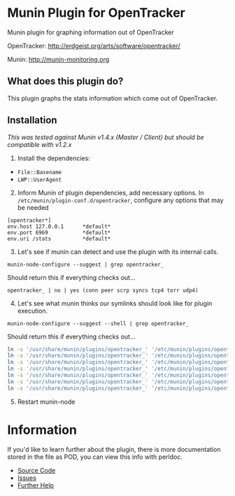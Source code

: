 # Munin Plugin for OpenTracker

Munin plugin for graphing information out of OpenTracker

OpenTracker: http://erdgeist.org/arts/software/opentracker/

Munin: http://munin-monitoring.org


## What does this plugin do?

This plugin graphs the stats information which come out of OpenTracker.


## Installation

*This was tested against Munin v1.4.x (Master / Client) but should be compatible with v1.2.x*

1. Install the dependencies:
 * `File::Basename`
 * `LWP::UserAgent`
2. Inform Munin of plugin dependencies, add necessary options. In `/etc/munin/plugin-conf.d/opentracker`, configure any options that may be needed
```
[opentracker*]
env.host 127.0.0.1      *default*
env.port 6969           *default*
env.uri /stats          *default*
```
3. Let's see if munin can detect and use the plugin with its internal calls.
```
munin-node-configure --suggest | grep opentracker_
```
Should return this if everything checks out...
```
opentracker_ | no | yes (conn peer scrp syncs tcp4 torr udp4)
```
4. Let's see what munin thinks our symlinks should look like for plugin execution.
```
munin-node-configure --suggest --shell | grep opentracker_
```
Should return this if everything checks out...
```bash
ln -s '/usr/share/munin/plugins/opentracker_' '/etc/munin/plugins/opentracker_conn'
ln -s '/usr/share/munin/plugins/opentracker_' '/etc/munin/plugins/opentracker_peer'
ln -s '/usr/share/munin/plugins/opentracker_' '/etc/munin/plugins/opentracker_scrp'
ln -s '/usr/share/munin/plugins/opentracker_' '/etc/munin/plugins/opentracker_syncs'
ln -s '/usr/share/munin/plugins/opentracker_' '/etc/munin/plugins/opentracker_tcp4'
ln -s '/usr/share/munin/plugins/opentracker_' '/etc/munin/plugins/opentracker_torr'
ln -s '/usr/share/munin/plugins/opentracker_' '/etc/munin/plugins/opentracker_udp4'
```
5. Restart munin-node

# Information
If you'd like to learn further about the plugin, there is more documentation stored in the file as POD, you can view this info with perldoc.
* [Source Code](https://github.com/mhwest13/OpenTracker-Munin-Plugin)
* [Issues](https://github.com/mhwest13/OpenTracker-Munin-Plugin/issues)
* [Further Help](http://munin-monitoring.org/wiki/HowToGetHelp)
